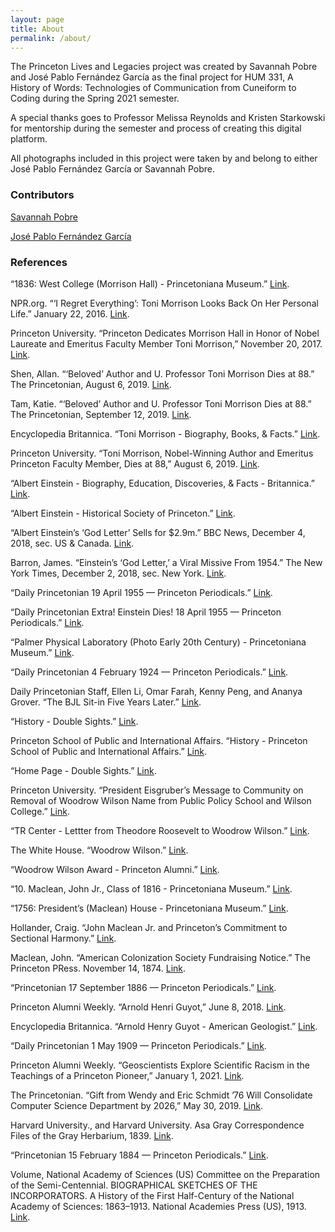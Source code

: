```yaml
---
layout: page
title: About
permalink: /about/
---
```


The Princeton Lives and Legacies project was created by Savannah Pobre and José Pablo Fernández García as the final project for HUM 331, A History of Words: Technologies of Communication from Cuneiform to Coding during the Spring 2021 semester.

A special thanks goes to Professor Melissa Reynolds and Kristen Starkowski for mentorship during the semester and process of creating this digital platform.

All photographs included in this project were taken by and belong to either José Pablo Fernández García or Savannah Pobre.

### Contributors ###
[Savannah Pobre](https://hum-331-princeton.github.io/princeton-lives-and-legacies/people/Savannah%20Pobre/)

[José Pablo Fernández García](https://hum-331-princeton.github.io/princeton-lives-and-legacies/people/José%20Pablo%20Fernández%20García/)

### References ###
“1836: West College (Morrison Hall) - Princetoniana Museum.” [Link](https://www.princetonianamuseum.org/artifact/67e32092-6793-4e0f-8a44-ce345825fe95).

NPR.org. “‘I Regret Everything’: Toni Morrison Looks Back On Her Personal Life.” January 22, 2016. [Link](https://www.npr.org/2016/01/22/463901896/i-regret-everything-toni-morrison-looks-back-on-her-personal-life).

Princeton University. “Princeton Dedicates Morrison Hall in Honor of Nobel Laureate and Emeritus Faculty Member Toni Morrison,” November 20, 2017. [Link](https://www.princeton.edu/news/2017/11/20/princeton-dedicates-morrison-hall-honor-nobel-laureate-and-emeritus-faculty-member).

Shen, Allan. “‘Beloved’ Author and U. Professor Toni Morrison Dies at 88.” The Princetonian, August 6, 2019. [Link](https://www.dailyprincetonian.com/article/2019/08/toni-morrison-dies).

Tam, Katie. “‘Beloved’ Author and U. Professor Toni Morrison Dies at 88.” The Princetonian, September 12, 2019. [Link](https://www.dailyprincetonian.com/article/2019/09/beloved-author-and-u-professor-toni-morrison-dies-at-88).

Encyclopedia Britannica. “Toni Morrison - Biography, Books, & Facts.” [Link](https://www.britannica.com/biography/Toni-Morrison).

Princeton University. “Toni Morrison, Nobel-Winning Author and Emeritus Princeton Faculty Member, Dies at 88,” August 6, 2019. [Link](https://www.princeton.edu/news/2019/08/06/toni-morrison-nobel-winning-author-and-emeritus-princeton-faculty-member-dies-88).

“Albert Einstein - Biography, Education, Discoveries, & Facts - Britannica.” [Link](https://www.britannica.com/biography/Albert-Einstein).

“Albert Einstein - Historical Society of Princeton.” [Link](https://princetonhistory.org/research/historic-princeton/albert-einstein/).

“Albert Einstein’s ‘God Letter’ Sells for $2.9m.” BBC News, December 4, 2018, sec. US & Canada. [Link](https://www.bbc.com/news/world-us-canada-46438116).

Barron, James. “Einstein’s ‘God Letter,’ a Viral Missive From 1954.” The New York Times, December 2, 2018, sec. New York. [Link](https://www.nytimes.com/2018/12/02/nyregion/einstein-god-letter-auction.html).

“Daily Princetonian 19 April 1955 — Princeton Periodicals.” [Link](https://papersofprinceton.princeton.edu/princetonperiodicals/?a=d&d=Princetonian19550419-01).

“Daily Princetonian Extra! Einstein Dies! 18 April 1955 — Princeton Periodicals.” [Link](https://papersofprinceton.princeton.edu/princetonperiodicals/?a=d&d=Princetonian19550418-02.1.1).

“Palmer Physical Laboratory (Photo Early 20th Century) - Princetoniana Museum.” [Link](https://www.princetonianamuseum.org/artifact/347682f7-888f-4f3d-9760-4b41e5bf0a76).

“Daily Princetonian 4 February 1924 — Princeton Periodicals.” [Link](https://papersofprinceton.princeton.edu/princetonperiodicals/?a=d&d=Princetonian19240204-01.1.1).

Daily Princetonian Staff, Ellen Li, Omar Farah, Kenny Peng, and Ananya Grover. “The BJL Sit-in Five Years Later.” [Link](https://projects.dailyprincetonian.com/black-justice-league-princeton-nassau-hall-sit-in/index.html).

“History - Double Sights.” [Link](https://doublesights.princeton.edu/about/history).

Princeton School of Public and International Affairs. “History - Princeton School of Public and International Affairs.” [Link](https://spia.princeton.edu/about/history).

“Home Page - Double Sights.” [Link](https://doublesights.princeton.edu/).

Princeton University. “President Eisgruber’s Message to Community on Removal of Woodrow Wilson Name from Public Policy School and Wilson College.” [Link](https://www.princeton.edu/news/2020/06/27/president-eisgrubers-message-community-removal-woodrow-wilson-name-public-policy).

“TR Center - Lettter from Theodore Roosevelt to Woodrow Wilson.” [Link](https://www.theodorerooseveltcenter.org/Research/Digital-Library/Record?libID=o280773).

The White House. “Woodrow Wilson.” [Link](https://www.whitehouse.gov/about-the-white-house/presidents/woodrow-wilson/).

“Woodrow Wilson Award - Princeton Alumni.” [Link](https://alumni.princeton.edu/our-community/awards/woodrow-wilson-award).

“10. Maclean, John Jr., Class of 1816 - Princetoniana Museum.” [Link](https://www.princetonianamuseum.org/artifact/493a14e7-a4b3-48a9-a777-41a109021e59).

“1756: President’s (Maclean) House - Princetoniana Museum.” [Link](https://www.princetonianamuseum.org/artifact/a1a8ebdd-9f18-4a2a-aba2-9d4a03f08752).

Hollander, Craig. “John Maclean Jr. and Princeton’s Commitment to Sectional Harmony.” [Link](https://slavery.princeton.edu/stories/john-maclean-jr).

Maclean, John. “American Colonization Society Fundraising Notice.” The Princeton PRess. November 14, 1874. [Link](https://slavery.princeton.edu/sources/american-colonization-society-fundraising-notice).

“Princetonian 17 September 1886 — Princeton Periodicals.” [Link](https://papersofprinceton.princeton.edu/princetonperiodicals/?a=d&d=Princetonian18860917-01.1.1).

Princeton Alumni Weekly. “Arnold Henri Guyot,” June 8, 2018. [Link](https://paw.princeton.edu/article/arnold-henri-guyot).

Encyclopedia Britannica. “Arnold Henry Guyot - American Geologist.” [Link](https://www.britannica.com/biography/Arnold-Henry-Guyot).

“Daily Princetonian 1 May 1909 — Princeton Periodicals.” [Link](https://papersofprinceton.princeton.edu/princetonperiodicals/?a=d&d=Princetonian19090501-01.2.34).

Princeton Alumni Weekly. “Geoscientists Explore Scientific Racism in the Teachings of a Princeton Pioneer,” January 1, 2021. [Link](https://paw.princeton.edu/article/geoscientists-explore-scientific-racism-teachings-princeton-pioneer).

The Princetonian. “Gift from Wendy and Eric Schmidt ’76 Will Consolidate Computer Science Department by 2026,” May 30, 2019. [Link](https://www.dailyprincetonian.com/article/2019/05/gift-from-eric-and-wendy-schmidt-will-consolidate-computer-science-department-by-2026).

Harvard University., and Harvard University. Asa Gray Correspondence Files of the Gray Herbarium, 1839. [Link](https://www.biodiversitylibrary.org/item/222878).

“Princetonian 15 February 1884 — Princeton Periodicals.” [Link](https://papersofprinceton.princeton.edu/princetonperiodicals/?a=d&d=Princetonian18840215-01.2.12).

Volume, National Academy of Sciences (US) Committee on the Preparation of the Semi-Centennial. BIOGRAPHICAL SKETCHES OF THE INCORPORATORS. A History of the First Half-Century of the National Academy of Sciences: 1863–1913. National Academies Press (US), 1913. [Link](http://www.ncbi.nlm.nih.gov/books/NBK221935/).
